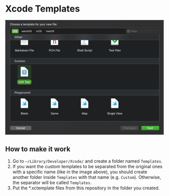 # Xcode Templates

![](Screenshot.png)

## How to make it work

1. Go to `~/Library/Developer/Xcode/` and create a folder named `Templates`.
2. If you want the custom templates to be separated from the original ones with a specific name (like in the image above), you should create another folder inside `Templates` with that name (e.g. `Custom`). Otherwise, the separator will be called `Templates`.
3. Put the *.xctemplate files from this repository in the folder you created.
